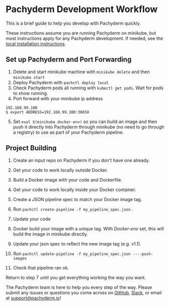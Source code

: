 # Pachyderm Development Workflow

This is a brief guide to help you develop with Pachyderm quickly.  

These instructions assume you are running Pachyderm on minikube, but most instructions apply for any Pachyderm development. If needed, see the [local installation instructions](http://docs.pachyderm.io/en/stable/getting_started/local_installation.html). 

## Set up Pachyderm and Port Forwarding
1. Delete and start minikube machine with `minikube delete` and then `minikube start` 
2. Deploy Pachyderm with `pachctl deploy local`
3. Check Pachyderm pods all running with `kubectl get pods`. Wait for pods to show running.
4. Port forward with your minikube ip address
```$ minikube ip
192.168.99.100
$ export ADDRESS=192.168.99.100:30650
```
5. Set `eval $(minikube docker-env)` so you can build an image and then push it directly into Pachyderm through minikube (no need to go through a registry) to use as part of your Pachyderm pipeline.

## Project Building
1. Create an input repo on Pachyderm if you don't have one already.
2. Get your code to work locally outside Docker.
3. Build a Docker image with your code and Dockerfile.
4. Get your code to work locally inside your Docker container.
5. Create a JSON pipeline spec to match your Docker image tag.
6. Run `pachctl create-pipeline -f my_pipeline_spec.json` . 

7. Update your code
8. Docker build your image with a unique tag. With _Docker-env_ set, this will build the image in minikube directly.
8. Update your json spec to reflect the new image tag (e.g. v1.1).
9. Run `pachctl update-pipeline -f my_pipeline_spec.json ----push-images`
10. Check that pipeline ran ok.

Return to step 7 until you get everything working the way you want.

The Pachyderm team is here to help you every step of the way. Please submit any issues or questions you come across on [GitHub](), [Slack](), or email at support@pachyderm.io!
